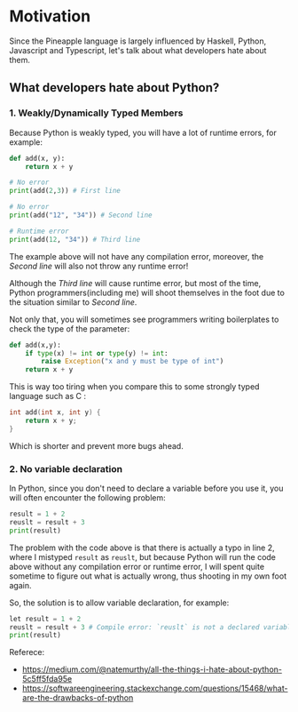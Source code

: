# Motivation
Since the Pineapple language is largely influenced by Haskell, Python, Javascript and Typescript, let's talk about what developers hate about them.

## What developers hate about Python?
### 1. Weakly/Dynamically Typed Members
Because Python is weakly typed, you will have a lot of runtime errors, for example:
```py
def add(x, y):
    return x + y

# No error
print(add(2,3)) # First line

# No error
print(add("12", "34")) # Second line

# Runtime error
print(add(12, "34")) # Third line
```
The example above will not have any compilation error, moreover, the *Second line* will also not throw any runtime error!  

Although the *Third line* will cause runtime error, but most of the time, Python programmers(including me) will shoot themselves in the foot due to the situation similar to *Second line*.

Not only that, you will sometimes see programmers writing boilerplates to check the type of the parameter:
```py
def add(x,y):
    if type(x) != int or type(y) != int:
        raise Exception("x and y must be type of int")
    return x + y
```
This is way too tiring when you compare this to some strongly typed language such as C :
```c
int add(int x, int y) {
    return x + y;
}
```
Which is shorter and prevent more bugs ahead.

### 2. No variable declaration
In Python, since you don't need to declare a variable before you use it, you will often encounter the following problem: 

```py
result = 1 + 2
reuslt = result + 3
print(result)
```
The problem with the code above is that there is actually a typo in line 2, where I mistyped `result` as `reuslt`, but because Python will run the code above without any compilation error or runtime error, I will spent quite sometime to figure out what is actually wrong, thus shooting in my own foot again.

So, the solution is to allow variable declaration, for example:
```py
let result = 1 + 2
reuslt = result + 3 # Compile error: `reuslt` is not a declared variable
print(result)
```



Referece: 
- https://medium.com/@natemurthy/all-the-things-i-hate-about-python-5c5ff5fda95e
- https://softwareengineering.stackexchange.com/questions/15468/what-are-the-drawbacks-of-python
